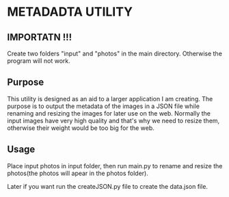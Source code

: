 # METADADTA UTILITY

## IMPORTATN !!!
Create two folders "input" and "photos" in the main directory. Otherwise the program will not work.
## Purpose

This utility is designed as an aid to a larger application I am creating. The purpose is to output the metadata of the images in a JSON file while renaming and resizing the images for later use on the web. Normally the input images have very high quality and that's why we need to resize them, otherwise their weight would be too big for the web.

## Usage
Place input photos in input folder, then run main.py to rename and resize the photos(the photos will apear in the photos folder). 

Later if you want run the createJSON.py file to  create the data.json file.

